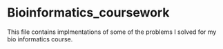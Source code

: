 # Bioinformatics_coursework
This file contains implmentations of some of the problems I solved for my bio informatics course.
